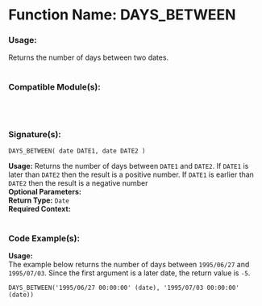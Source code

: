 # Function Name: DAYS_BETWEEN

### Usage:
Returns the number of days between two dates.
<br><br>

### Compatible Module(s):

<br><br>

### Signature(s):

```
DAYS_BETWEEN( date DATE1, date DATE2 )
```
**Usage:** Returns the number of days between `DATE1` and `DATE2`. If `DATE1` is later than `DATE2` then the result is a positive number. If `DATE1` is earlier than `DATE2` then the result is a negative number<br>
**Optional Parameters:**<br>
**Return Type:** `Date`<br>
**Required Context:**<br>
<br>

### Code Example(s):
**Usage:**<br>
The example below returns the number of days between `1995/06/27` and `1995/07/03`. Since the first argument is a later date, the return value is `-5`.

```
DAYS_BETWEEN('1995/06/27 00:00:00' (date), '1995/07/03 00:00:00' (date))
```